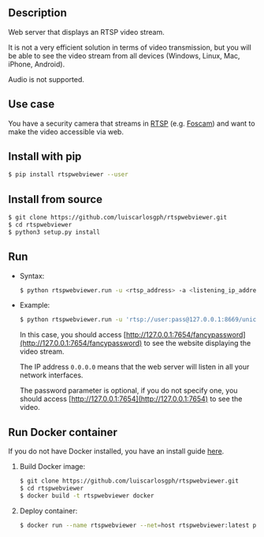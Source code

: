Description
-----------

Web server that displays an RTSP video stream. 

It is not a very efficient solution in terms of video transmission, but you will be able to see the video stream from all devices (Windows, Linux, Mac, iPhone, Android). 

Audio is not supported.

Use case
--------

You have a security camera that streams in [RTSP](https://en.wikipedia.org/wiki/Real_Time_Streaming_Protocol) (e.g. [Foscam](https://www.amazon.co.uk/Foscam-Wireless-Indoor-Security-Camera/dp/B07WHY74F1)) and want to make the video accessible via web.

Install with pip
----------------

```bash
$ pip install rtspwebviewer --user
```

Install from source
-------------------

```bash
$ git clone https://github.com/luiscarlosgph/rtspwebviewer.git
$ cd rtspwebviewer
$ python3 setup.py install
```

Run 
---

* Syntax:
  ```bash
  $ python rtspwebviewer.run -u <rtsp_address> -a <listening_ip_address> -p <port> -t <web_title> -w <password>
  ```

* Example:
  ```bash
  $ python rtspwebviewer.run -u 'rtsp://user:pass@127.0.0.1:8669/unicast' -a 0.0.0.0 -p 7654 -t 'RTSP Web Viewer' -w fancypassword
  ```
  In this case, you should access [http://127.0.0.1:7654/fancypassword](http://127.0.0.1:7654/fancypassword) to see the website displaying the video stream. 
  
  The IP address `0.0.0.0` means that the web server will listen in all your network interfaces. 

  The password parameter is optional, if you do not specify one, you should access [http://127.0.0.1:7654](http://127.0.0.1:7654) to see the video.
  
 
Run Docker container
---------------------
If you do not have Docker installed, you have an install guide [here](https://github.com/luiscarlosgph/how-to/tree/main/docker).

1. Build Docker image:
   ```bash
   $ git clone https://github.com/luiscarlosgph/rtspwebviewer.git
   $ cd rtspwebviewer
   $ docker build -t rtspwebviewer docker
   ```

2. Deploy container:
   ```bash
   $ docker run --name rtspwebviewer --net=host rtspwebviewer:latest python -m rtspwebviewer.run -u <rtsp_address> -a <listening_ip_address> -p <port> -t <web_title>
   ```
<!-- You will be able to access the camera view in `http://127.0.0.1:<port>`. -->
